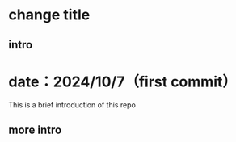 # change title
## intro
# date：2024/10/7（first commit）
This is a brief introduction of this repo

## more intro